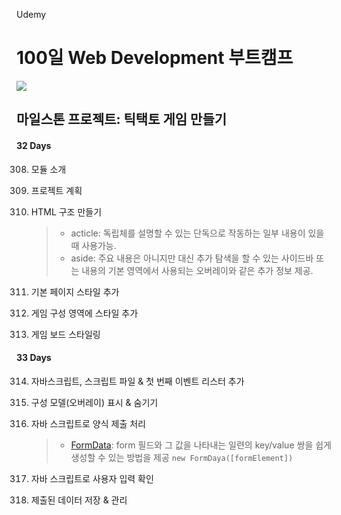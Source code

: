 Udemy

# 100일 Web Development 부트캠프

[<img src="https://img.shields.io/badge/github-%23121011.svg?style=for-the-badge&logo=github&logoColor=white" />](https://github.com/academind/100-days-of-web-development/)

## 마일스톤 프로젝트: 틱택토 게임 만들기

#### 32 Days

308. 모듈 소개
309. 프로젝트 계획
310. HTML 구조 만들기

     > - acticle: 독립체를 설명할 수 있는 단독으로 작동하는 일부 내용이 있을 때 사용가능.
     > - aside: 주요 내용은 아니지만 대신 추가 탐색을 할 수 있는 사이드바 또는 내용의 기본 영역에서 사용되는 오버레이와 같은 추가 정보 제공.

311. 기본 페이지 스타일 추가
312. 게임 구성 영역에 스타일 추가
313. 게임 보드 스타일링

#### 33 Days

314. 자바스크립트, 스크립트 파일 & 첫 번째 이벤트 리스터 추가
315. 구성 모델(오버레이) 표시 & 숨기기
316. 자바 스크립트로 양식 제출 처리

     > - [FormData](https://developer.mozilla.org/ko/docs/Web/API/FormData): form 필드와 그 값을 나타내는 일련의 key/value 쌍을 쉽게 생성할 수 있는 방법을 제공 `new FormDaya([formElement])`

317. 자바 스크립트로 사용자 입력 확인
318. 제출된 데이터 저장 & 관리
